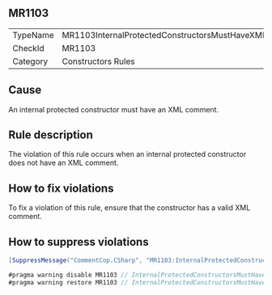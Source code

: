 ## MR1103

<table>
<tr>
  <td>TypeName</td>
  <td>MR1103InternalProtectedConstructorsMustHaveXMLComment</td>
</tr>
<tr>
  <td>CheckId</td>
  <td>MR1103</td>
</tr>
<tr>
  <td>Category</td>
  <td>Constructors Rules</td>
</tr>
</table>

## Cause

An internal protected constructor must have an XML comment.

## Rule description

The violation of this rule occurs when an internal protected constructor does not have an XML comment.

## How to fix violations

To fix a violation of this rule, ensure that the constructor has a valid XML comment.

## How to suppress violations

```csharp
[SuppressMessage("CommentCop.CSharp", "MR1103:InternalProtectedConstructorsMustHaveXMLComment", Justification = "Reviewed.")]
```

```csharp
#pragma warning disable MR1103 // InternalProtectedConstructorsMustHaveXMLComment
#pragma warning restore MR1103 // InternalProtectedConstructorsMustHaveXMLComment
```